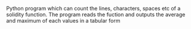 Python program which can count the lines, characters, spaces etc of a solidity function. The program reads the fuction and outputs the average and maximum of each values in a tabular form
